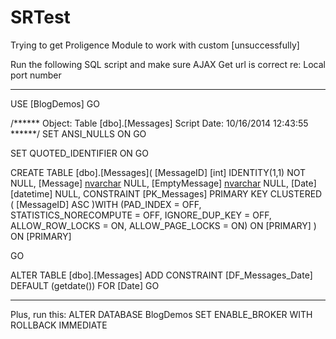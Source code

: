 # SRTest
Trying to get Proligence Module to work with custom [unsuccessfully]

Run the following SQL script and make sure AJAX Get url is correct re: Local port number

---------------------

USE [BlogDemos]
GO

/****** Object:  Table [dbo].[Messages]    Script Date: 10/16/2014 12:43:55 ******/
SET ANSI_NULLS ON
GO

SET QUOTED_IDENTIFIER ON
GO

CREATE TABLE [dbo].[Messages](
	[MessageID] [int] IDENTITY(1,1) NOT NULL,
	[Message] [nvarchar](50) NULL,
	[EmptyMessage] [nvarchar](50) NULL,
	[Date] [datetime] NULL,
 CONSTRAINT [PK_Messages] PRIMARY KEY CLUSTERED 
(
	[MessageID] ASC
)WITH (PAD_INDEX = OFF, STATISTICS_NORECOMPUTE = OFF, IGNORE_DUP_KEY = OFF, ALLOW_ROW_LOCKS = ON, ALLOW_PAGE_LOCKS = ON) ON [PRIMARY]
) ON [PRIMARY]

GO

ALTER TABLE [dbo].[Messages] ADD  CONSTRAINT [DF_Messages_Date]  DEFAULT (getdate()) FOR [Date]
GO

---------------

Plus, run this:
ALTER DATABASE BlogDemos SET ENABLE_BROKER WITH ROLLBACK IMMEDIATE
